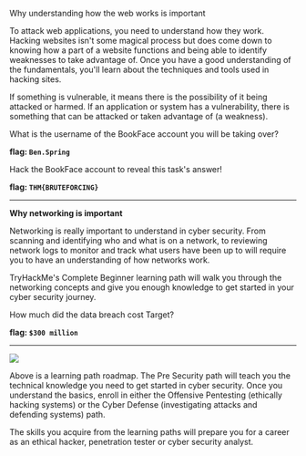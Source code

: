 Why understanding how the web works is important

To attack web applications, you need to understand how they work. Hacking websites isn't some magical process but does come down to knowing how a part of a website functions and being able to identify weaknesses to take advantage of. Once you have a good understanding of the fundamentals, you'll learn about the techniques and tools used in hacking sites. 

If something is vulnerable, it means there is the possibility of it being attacked or harmed. If an application or system has a vulnerability, there is something that can be attacked or taken advantage of (a weakness).

What is the username of the BookFace account you will be taking over?

**flag: `Ben.Spring`**

Hack the BookFace account to reveal this task's answer!

**flag: `THM{BRUTEFORCING}`**

---
**Why networking is important**

Networking is really important to understand in cyber security. From scanning and identifying who and what is on a network, to reviewing network logs to monitor and track what users have been up to will require you to have an understanding of how networks work. 

TryHackMe's Complete Beginner learning path will walk you through the networking concepts and give you enough knowledge to get started in your cyber security journey.

How much did the data breach cost Target?

**flag: `$300 million`**

---
![](https://tryhackme-images.s3.amazonaws.com/user-uploads/5bec5dfd73790a7d06282266/room-content/ce041b9a0525b2a55a6a1794d40eae8e.png)  

Above is a learning path roadmap. The Pre Security path will teach you the technical knowledge you need to get started in cyber security. Once you understand the basics, enroll in either the Offensive Pentesting (ethically hacking systems) or the Cyber Defense (investigating attacks and defending systems) path.

The skills you acquire from the learning paths will prepare you for a career as an ethical hacker, penetration tester or cyber security analyst.

